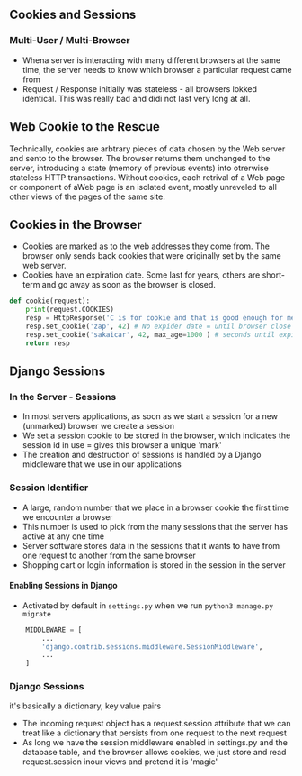 ## Cookies and Sessions

### Multi-User / Multi-Browser
- Whena server is interacting with many different browsers at the same time, the server needs to know which browser a particular request came from
- Request / Response initially was stateless - all browsers lokked identical. This was really bad and didi not last very long at all.

## Web Cookie to the Rescue

Technically, cookies are arbtrary pieces of data chosen by the Web server and sento to the browser. The browser returns them unchanged to the server, introducing a state (memory of previous events) into otrerwise stateless HTTP transactions. Without cookies, each retrival of a Web page or component of aWeb page is an isolated event, mostly unreveled to all other views of the pages of the same site.

## Cookies in the Browser
- Cookies are marked as to the web addresses they come from. The browser only sends back cookies that were originally set by the same web server.
- Cookies have an expiration date. Some last for years, others are short-term and go away as soon as the browser is closed.

```python
def cookie(request):
    print(request.COOKIES)
    resp = HttpResponse('C is for cookie and that is good enough for me..')
    resp.set_cookie('zap', 42) # No expider date = until browser close
    resp.set_cookie('sakaicar', 42, max_age=1000 ) # seconds until expire
    return resp
```
## Django Sessions

### In the Server - Sessions
- In most servers applications, as soon as we start a session for a new (unmarked) browser we create a session
- We set a session cookie to be stored in the browser, which indicates the session id in use = gives this browser a unique 'mark'
- The creation and destruction of sessions is handled by a Django middleware that we use in our applications

### Session Identifier
- A large, random number that we place in a browser cookie the first time we encounter a browser
- This number is used to pick from the many sessions that the server has active at any one time
- Server software stores data in the sessions that it wants to have from one request to another from the same browser
- Shopping cart or login information is stored in the session in the server

#### Enabling Sessions in Django
 - Activated by default in `settings.py` when we run `python3 manage.py migrate`

```python
    MIDDLEWARE = [
        ...
        'django.contrib.sessions.middleware.SessionMiddleware',
        ...
    ]
```
### Django Sessions
it's basically a dictionary, key value pairs

 - The incoming request object has a request.session attribute that we can treat like a dictionary that persists from  one request to the next request
 - As long we have the session middleware enabled in settings.py and the database table, and the browser allows cookies, we just store and read request.session inour views and pretend it is 'magic'


























